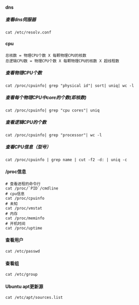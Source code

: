 
#### dns

##### 查看dns伺服器
	
	cat /etc/resolv.conf

#### cpu
	
	总核数 = 物理CPU个数 X 每颗物理CPU的核数 
	总逻辑CPU数 = 物理CPU个数 X 每颗物理CPU的核数 X 超线程数

##### 查看物理CPU个数

	cat /proc/cpuinfo| grep "physical id"| sort| uniq| wc -l

##### 查看每个物理CPU中core的个数(即核数)
	
	cat /proc/cpuinfo| grep "cpu cores"| uniq

##### 查看逻辑CPU的个数
	
	cat /proc/cpuinfo| grep "processor"| wc -l

##### 查看CPU信息（型号）
	
	cat /proc/cpuinfo | grep name | cut -f2 -d: | uniq -c
	
#### /proc信息
	
	# 查看进程的命令行
	cat /proc/`PID`/cmdline
	# cpu信息
	cat /proc/cpuinfo
	# 未知
	cat /proc/vmstat
	# 内存
	cat /proc/meminfo
	# 开机时间
	cat /proc/uptime
	
#### 查看用户
    cat /etc/passwd

#### 查看组
    cat /etc/group

#### Ubuntu apt更新源
    cat /etc/apt/sources.list
